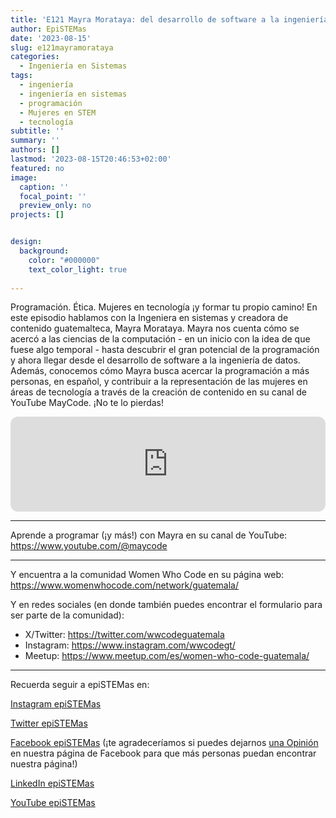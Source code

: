 ```yaml
---
title: 'E121 Mayra Morataya: del desarrollo de software a la ingeniería de datos'
author: EpiSTEMas
date: '2023-08-15'
slug: e121mayramorataya
categories:
  - Ingeniería en Sistemas
tags:
  - ingeniería
  - ingeniería en sistemas
  - programación
  - Mujeres en STEM
  - tecnología
subtitle: ''
summary: ''
authors: []
lastmod: '2023-08-15T20:46:53+02:00'
featured: no
image:
  caption: ''
  focal_point: ''
  preview_only: no
projects: []


design:
  background:
    color: "#000000"
    text_color_light: true
    
---
```


Programación. Ética. Mujeres en tecnología ¡y formar tu propio camino! En este episodio hablamos con la Ingeniera en sistemas y creadora de contenido guatemalteca, Mayra Morataya. Mayra nos cuenta cómo se acercó a las ciencias de la computación - en un inicio con la idea de que fuese algo temporal - hasta descubrir el gran potencial de la programación y ahora llegar desde el desarrollo de software a la ingeniería de datos. Además, conocemos cómo Mayra busca acercar la programación a más personas, en español, y contribuir a la representación de las mujeres en áreas de tecnología a través de la creación de contenido en su canal de YouTube MayCode. ¡No te lo pierdas!

<iframe style="border-radius:12px" src="https://open.spotify.com/embed/episode/4o8EpZB4G7SfhcXojMDqdN?utm_source=generator&theme=0" width="100%" height="152" frameBorder="0" allowfullscreen="" allow="autoplay; clipboard-write; encrypted-media; fullscreen; picture-in-picture" loading="lazy"></iframe>

- - - - -
 
Aprende a programar (¡y  más!) con Mayra en su canal de YouTube: https://www.youtube.com/@maycode

- - - - -

Y encuentra a la comunidad Women Who Code en su página web: https://www.womenwhocode.com/network/guatemala/

Y en redes sociales (en donde también puedes encontrar el formulario para ser parte de la comunidad):

- X/Twitter: https://twitter.com/wwcodeguatemala  
- Instagram: https://www.instagram.com/wwcodegt/  
- Meetup: https://www.meetup.com/es/women-who-code-guatemala/  


- - - - -

Recuerda seguir a epiSTEMas en:

[Instagram epiSTEMas](https://www.instagram.com/epistemas/)  

[Twitter epiSTEMas](https://twitter.com/epiSTEMas_Pod)

[Facebook epiSTEMas](https://www.facebook.com/epiSTEMasPod) (¡te agradeceríamos si puedes dejarnos [una Opinión](https://www.facebook.com/epiSTEMasPod/reviews/) en nuestra página de Facebook para que más personas puedan encontrar nuestra página!)

[LinkedIn epiSTEMas](https://www.linkedin.com/company/epistemas-podcast/)

[YouTube epiSTEMas](https://www.youtube.com/@epistemaspodcast)